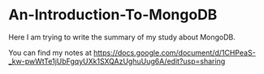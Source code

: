 # An-Introduction-To-MongoDB
Here I am trying to write the summary of my study about MongoDB.

You can find my notes at
https://docs.google.com/document/d/1CHPeaS-_kw-pwWtTe1jUbFgqyUXk1SXQAzUghuUug6A/edit?usp=sharing
